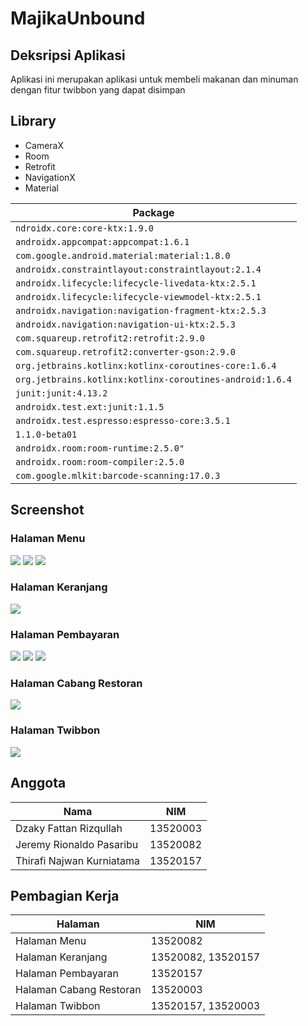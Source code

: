 # MajikaUnbound

## Deksripsi Aplikasi

Aplikasi ini merupakan aplikasi untuk membeli makanan dan minuman dengan fitur twibbon yang dapat disimpan

## Library
- CameraX
- Room
- Retrofit
- NavigationX
- Material

| Package |
| ------- |
| `ndroidx.core:core-ktx:1.9.0` |
| `androidx.appcompat:appcompat:1.6.1` |
| `com.google.android.material:material:1.8.0` |
| `androidx.constraintlayout:constraintlayout:2.1.4` |
| `androidx.lifecycle:lifecycle-livedata-ktx:2.5.1` |
| `androidx.lifecycle:lifecycle-viewmodel-ktx:2.5.1` |
| `androidx.navigation:navigation-fragment-ktx:2.5.3` |
| `androidx.navigation:navigation-ui-ktx:2.5.3` |
| `com.squareup.retrofit2:retrofit:2.9.0` |
| `com.squareup.retrofit2:converter-gson:2.9.0` |
| `org.jetbrains.kotlinx:kotlinx-coroutines-core:1.6.4` |
| `org.jetbrains.kotlinx:kotlinx-coroutines-android:1.6.4` |
| `junit:junit:4.13.2` |
| `androidx.test.ext:junit:1.1.5` |
| `androidx.test.espresso:espresso-core:3.5.1` |
| `1.1.0-beta01` |
| `androidx.room:room-runtime:2.5.0"` |
| `androidx.room:room-compiler:2.5.0` |
| `com.google.mlkit:barcode-scanning:17.0.3` |

## Screenshot
### Halaman Menu
![](screenshot/menu-1.jpg)
![](screenshot/menu-2.jpg)
![](screenshot/menu-3.jpg)

### Halaman Keranjang
![](screenshot/cart.jpg)

### Halaman Pembayaran
![](screenshot/qr-1.jpg)
![](screenshot/qr-2.jpg)
![](screenshot/qr-3.jpg)

### Halaman Cabang Restoran
![](screenshot/location.jpg)

### Halaman Twibbon
![](screenshot/twibbon.jpg)


## Anggota
| Nama                      | NIM      |
|---------------------------|----------|
| Dzaky Fattan Rizqullah    | 13520003 |
| Jeremy Rionaldo Pasaribu  | 13520082 |
| Thirafi Najwan Kurniatama | 13520157 |

## Pembagian Kerja
| Halaman                 | NIM                |
|-------------------------|--------------------|
| Halaman Menu            | 13520082           |
| Halaman Keranjang       | 13520082, 13520157 |
| Halaman Pembayaran      | 13520157           |
| Halaman Cabang Restoran | 13520003           |
| Halaman Twibbon         | 13520157, 13520003 |
